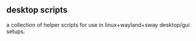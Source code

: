 ## desktop scripts

a collection of helper scripts for use in linux+wayland+sway desktop/gui setups.
